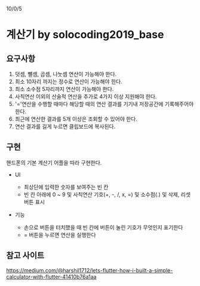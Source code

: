 10/0/5
# 계산기 by solocoding2019_base

## 요구사항
1. 덧셈, 뺄셈, 곱셈, 나눗셈 연산이 가능해야 한다.
2. 최소 10자리 까지는 정수로 연산이 가능해야 한다.
3. 최소 소수점 5자리까지 연산이 가능해야 한다.
4. 사칙연산 이외의 산술적 연산을 추가로 4가지 이상 지원해야 한다.
5. '='연산을 수행할 때마다 해당할 때의 연산 결과를 기기내 저장공간에 기록해주어야 한다.
6. 최근에 연산한 결과를 5개 이상은 조회할 수 있어야 한다.
7. 연산 결과를 길게 누르면 클립보드에 복사된다.

## 구현
핸드폰의 기본 계산기 어플을 따라 구현한다.
* UI 
  * 최상단에 입력한 숫자를 보여주는 빈 칸
  * 빈 칸 아래에 0 ~ 9 및 사칙연산 기호(+, -, /, x, =) 및 소수점(.) 및 삭제, 리셋 버튼 표시

* 기능
  * 손으로 버튼을 터치했을 때 빈 칸에 버튼이 눌린 기호가 무엇인지 표기한다
  * = 버튼을 누르면 연산을 실행한다

## 참고 사이트
https://medium.com/@harshil1712/lets-flutter-how-i-built-a-simple-calculator-with-flutter-41410b76a1aa
